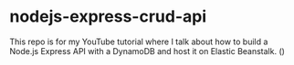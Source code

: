 # nodejs-express-crud-api

This repo is for my YouTube tutorial where I talk about how to build a Node.js Express API with a DynamoDB and host it on Elastic Beanstalk. ()